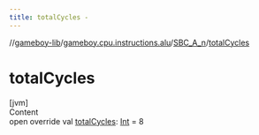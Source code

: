 ```yaml
---
title: totalCycles -
---
```

//[gameboy-lib](../../index.md)/[gameboy.cpu.instructions.alu](../index.md)/[SBC_A_n](index.md)/[totalCycles](total-cycles.md)



# totalCycles  
[jvm]  
Content  
open override val [totalCycles](total-cycles.md): [Int](https://kotlinlang.org/api/latest/jvm/stdlib/kotlin/-int/index.html) = 8  



